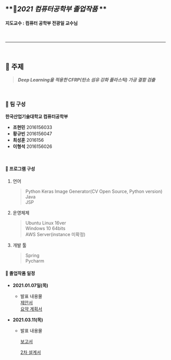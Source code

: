 ## **🎈*2021 컴퓨터공학부 졸업작품* **

#### 지도교수 : 컴퓨터 공학부 전광일 교수님

<br> 

***

<br> 

## **📌 주제**

> ***Deep Learning을 적용한 CFRP(탄소 섬유 강화 플라스틱) 가공 결함 검출*** 



<br> 

### 📌 **팀 구성**   

  **한국산업기술대학교 컴퓨터공학부**
  - **조현민** 2016156033
  - **황규빈** 2016156047
  - **최성훈** 2016156
  - **이형석** 2016156026

<br> 

#### 📌 **프로그램 구성**   
  1. 언어   
      > Python Keras Image Generator(CV Open Source, Python version)   
      > Java   
      > JSP   

  2. 운영체제   
      > Ubuntu Linux 16ver   
      > Windows 10 64bits   
      > AWS Server(instance 미확정)   

  3. 개발 툴   
      > Spring   
      > Pycharm   

#### **📅 졸업작품 일정**   
  - **2021.01.07일(목)**   
      - 발표 내용물   
      [제안서](https://github.com/kpuce2021/Hyeongdori/blob/master/1%EC%B0%A8/%ED%8C%80%ED%98%95%EB%8F%8C%EC%9D%B4_1%EC%B0%A8%EC%A0%9C%EC%95%88%EC%84%9C.pptx)   
      [요약 계획서](https://github.com/kpuce2021/Hyeongdori/blob/master/1%EC%B0%A8/%ED%8C%80%ED%98%95%EB%8F%8C%EC%9D%B4_%EC%A2%85%ED%95%A9%EC%84%A4%EA%B3%84_%EA%B3%84%ED%9A%8D%EC%84%9C.hwp)

- **2021.03.11(목)**

  - 발표 내용물

    [보고서](https://github.com/kpuce2021/Hyeongdori/blob/master/2%EC%B0%A8/S2-6%20%ED%98%95%EB%8F%8C%EC%9D%B4%20%EC%88%98%ED%96%89%EB%B3%B4%EA%B3%A0%EC%84%9C.pdf)

    [2차 설계서](https://github.com/kpuce2021/Hyeongdori/blob/master/2%EC%B0%A8/S2-6%20%ED%98%95%EB%8F%8C%EC%9D%B4%20%EC%84%A4%EA%B3%84%EC%84%9C.pdf)
